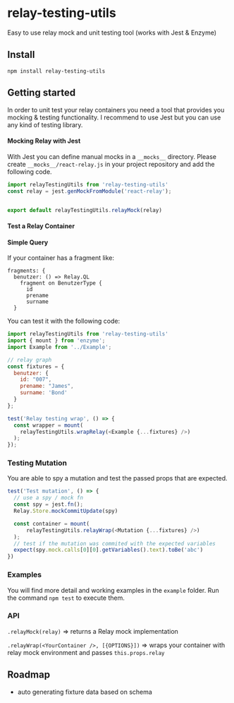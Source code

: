 # relay-testing-utils
Easy to use relay mock and unit testing tool (works with Jest &amp; Enzyme)



## Install

`npm install relay-testing-utils`


## Getting started

In order to unit test your relay containers you need a tool that provides you mocking & testing functionality.
I recommend to use Jest but you can use any kind of testing library.

#### Mocking Relay with Jest

With Jest you can define manual mocks in a `__mocks__` directory.
Please create `__mocks__/react-relay.js` in your project repository and add the following code.

```javascript
import relayTestingUtils from 'relay-testing-utils'
const relay = jest.genMockFromModule('react-relay');


export default relayTestingUtils.relayMock(relay)

```

#### Test a Relay Container


#### Simple Query

If your container has a fragment like:

```
fragments: {
  benutzer: () => Relay.QL
    fragment on BenutzerType {
      id
      prename
      surname
  }
```

You can test it with the following code:

```javascript
import relayTestingUtils from 'relay-testing-utils'
import { mount } from 'enzyme';
import Example from '../Example';

// relay graph
const fixtures = {
  benutzer: {
    id: "007",
    prename: "James",
    surname: 'Bond'
  }
};

test('Relay testing wrap', () => {
  const wrapper = mount(
    relayTestingUtils.wrapRelay(<Example {...fixtures} />)
  );
});

```

### Testing Mutation

You are able to spy a mutation and test the passed props that are expected.

``` javascript
test('Test mutation', () => {
  // use a spy / mock fn
  const spy = jest.fn();
  Relay.Store.mockCommitUpdate(spy)

  const container = mount(
      relayTestingUtils.relayWrap(<Mutation {...fixtures} />)
  );
  // test if the mutation was commited with the expected variables
  expect(spy.mock.calls[0][0].getVariables().text).toBe('abc')
})
```

### Examples

You will find more detail and working examples in the `example` folder.
Run the command `npm test` to execute them.


### API

`.relayMock(relay)` => returns a Relay mock implementation

`.relayWrap(<YourContainer />, [{OPTIONS}])` => wraps your container with relay mock environment and passes `this.props.relay`


## Roadmap

- auto generating fixture data based on schema
